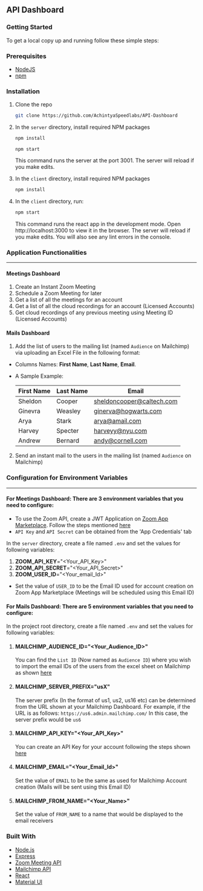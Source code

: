 ## API Dashboard

### Getting Started

To get a local copy up and running follow these simple steps:

### Prerequisites

- [NodeJS](https://nodejs.org/en/)
- [npm](https://docs.npmjs.com/cli/v8/configuring-npm/install)

### Installation

1. Clone the repo

   ```sh
   git clone https://github.com/AchintyaSpeedlabs/API-Dashboard

   ```

2. In the `server` directory, install required NPM packages

   ```sh
   npm install
   ```

   ```
   npm start
   ```

   This command runs the server at the port 3001. The server will reload if you make edits.

3. In the `client` directory, install required NPM packages
   ```sh
   npm install
   ```
4. In the `client` directory, run:

   ```sh
   npm start
   ```

   This command runs the react app in the development mode. Open http://localhost:3000 to view it in the browser. The server will reload if you make edits. You will also see any lint errors in the console.

### Application Functionalities

---

#### Meetings Dashboard

1. Create an Instant Zoom Meeting
2. Schedule a Zoom Meeting for later
3. Get a list of all the meetings for an account
4. Get a list of all the cloud recordings for an account (Licensed Accounts)
5. Get cloud recordings of any previous meeting using Meeting ID (Licensed Accounts)

#### Mails Dashboard

1. Add the list of users to the mailing list (named `Audience` on Mailchimp) via uploading an Excel File in the following format:

- Columns Names: **First Name**, **Last Name**, **Email**.
- A Sample Example:

  | First Name | Last Name | Email                     |
  | ---------- | --------- | ------------------------- |
  | Sheldon    | Cooper    | sheldoncooper@caltech.com |
  | Ginevra    | Weasley   | ginerva@hogwarts.com      |
  | Arya       | Stark     | arya@amail.com            |
  | Harvey     | Specter   | harveyy@nyu.com           |
  | Andrew     | Bernard   | andy@cornell.com          |

2. Send an instant mail to the users in the mailing list (named `Audience` on Mailchimp)

### Configuration for Environment Variables

---

#### For Meetings Dashboard: There are 3 environment variables that you need to configure:

- To use the Zoom API, create a JWT Application on [Zoom App Marketplace](https://marketplace.zoom.us/). Follow the steps mentioned [here](https://marketplace.zoom.us/docs/guides/build/jwt-app/)
- `API Key` and `API Secret` can be obtained from the 'App Credentials' tab

In the `server` directory, create a file named `.env` and set the values for following variables:

1.  **ZOOM_API_KEY**="<Your_API_Key>"
2.  **ZOOM_API_SECRET**="<Your_API_Secret>"
3.  **ZOOM_USER_ID**="<Your_email_Id>"

- Set the value of `USER_ID` to be the Email ID used for account creation on Zoom App Marketplace (Meetings will be scheduled using this Email ID)

#### For Mails Dashboard: There are 5 environment variables that you need to configure:

In the project root directory, create a file named `.env` and set the values for following variables:

1.  #### **MAILCHIMP_AUDIENCE_ID**="<Your_Audience_ID>"

    You can find the `List ID` (Now named as `Audience ID`) where you wish to import the email IDs of the users from the excel sheet on Mailchimp as shown [here](https://mailchimp.com/help/find-audience-id/)

2.  #### **MAILCHIMP_SERVER_PREFIX**="usX"

    The server prefix (In the format of us1, us2, us16 etc) can be determined from the URL shown at your Mailchimp Dashboard.
    For example, if the URL is as follows: `https://us6.admin.mailchimp.com/` In this case, the server prefix would be `us6`

3.  #### **MAILCHIMP_API_KEY**="<Your_API_Key>"

    You can create an API Key for your account following the steps shown [here](https://mailchimp.com/help/about-api-keys/)

4.  #### **MAILCHIMP_EMAIL**="<Your_Email_Id>"

    Set the value of `EMAIL` to be the same as used for Mailchimp Account creation (Mails will be sent using this Email ID)

5.  #### **MAILCHIMP_FROM_NAME**="<Your_Name>"
    Set the value of `FROM_NAME` to a name that would be displayed to the email receivers

### Built With

- [Node.js](https://nodejs.dev/)
- [Express](https://expressjs.com/)
- [Zoom Meeting API](https://marketplace.zoom.us/docs/api-reference/zoom-api/methods/)
- [Mailchimp API](https://mailchimp.com/developer/)
- [React](https://reactjs.org/)
- [Material UI](https://mui.com/)
